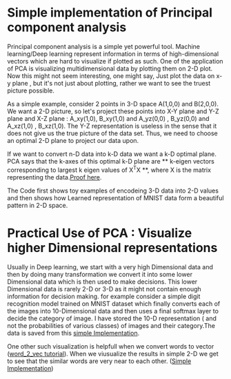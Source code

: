 # Simple implementation of Principal component analysis

Principal component analysis is a simple yet powerful tool. Machine learning/Deep learning represent information in terms of high-dimensional vectors which are hard to visualize if plotted as such. One of the application of PCA is visualizing multidimensional data by plotting them on 2-D plot. Now this might not seem interesting, one might say, Just plot the data on x-y plane , but it's not just about plotting, rather we want to see the truest picture possible.

As a simple example, consider 2 points in 3-D space A(1,0,0) and B(2,0,0). We want a 2-D picture, so let's project these points into X-Y plane and Y-Z plane and X-Z plane : A_xy(1,0), B_xy(1,0) and A_yz(0,0) , B_yz(0,0) and A_xz(1,0) , B_xz(1,0). The Y-Z representation is useless in the sense that it does not give us the true picture of the data set. Thus, we need to choose an optimal 2-D plane to project our data upon.

If we want to convert n-D data into k-D data we want a k-D optimal plane. PCA says that the k-axes of this optimal k-D plane are ** k-eigen vectors corresponding to largest k eigen values of X<sup>T</sup>X **, where X is the matrix representing the data.[Proof here](https://www.deeplearningbook.org/contents/linear_algebra.html).

The Code first shows toy examples of encodeing 3-D data into 2-D values and then shows how Learned representation of MNIST data form a beautiful pattern in 2-D space.

# Practical Use of PCA : Visualize higher Dimensional representations

Usually in Deep learning, we start with a very high Dimensional data and then by doing many transformation we convert it into some lower Dimensional data which is then used to make decisions. This lower Dimensional data is rarely 2-D or 3-D as it might not contain enough information for decision making. for example consider a simple digit recognition model trained on MNIST dataset which finally converts each of the images into 10-Dimensional data and then uses a final softmax layer to decide the category of image. I have stored the 10-D representation ( and not the probabilities of various classes) of images and their category.The data is saved from this [simple Implementation](https://github.com/mabhay3420/Deep-learning-Projects/blob/master/Introduction_2_ANN/CNN_LeNet_Implementation/MNIST_classification_model_in_pytorch.ipynb).

One other such visualization is helpfull when we convert words to vector ([word_2_vec tutorial](http://mccormickml.com/2016/04/19/word2vec-tutorial-the-skip-gram-model/)). When we viusualize the results in simple 2-D we get to see that the similar words are very near to each other. ([Simple Implementation](https://github.com/mabhay3420/Deep-learning-Projects/blob/master/Introduction_2_ANN/Autoencoders_NLP_basics_seq2seq_skipGram/Skip_Gram_word2vec.ipynb))